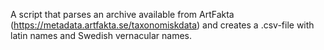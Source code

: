 A script that parses an archive available from ArtFakta (https://metadata.artfakta.se/taxonomiskdata) and creates a .csv-file with latin names and Swedish vernacular names.
